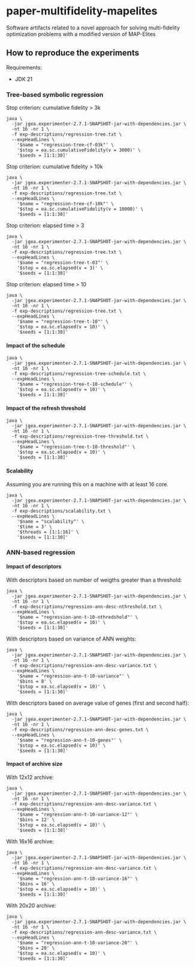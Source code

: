 # paper-multifidelity-mapelites
Software artifacts related to a novel approach for solving multi-fidelity optimization problems with a modified version of MAP-Elites

## How to reproduce the experiments

Requirements:
- JDK 21

### Tree-based symbolic regression

Stop criterion: cumulative fidelity > 3k 
```shell
java \
  -jar jgea.experimenter-2.7.1-SNAPSHOT-jar-with-dependencies.jar \
  -nt 16 -nr 1 \
  -f exp-descriptions/regression-tree.txt \
  --expHeadLines \
    '$name = "regression-tree-cf-03k"' \
    '$stop = ea.sc.cumulativeFidelity(v = 3000)' \
    '$seeds = [1:1:30]'
```

Stop criterion: cumulative fidelity > 10k 
```shell
java \
  -jar jgea.experimenter-2.7.1-SNAPSHOT-jar-with-dependencies.jar \
  -nt 16 -nr 1 \
  -f exp-descriptions/regression-tree.txt \
  --expHeadLines \
    '$name = "regression-tree-cf-10k"' \
    '$stop = ea.sc.cumulativeFidelity(v = 10000)' \
    '$seeds = [1:1:30]'
```

Stop criterion: elapsed time > 3 
```shell
java \
  -jar jgea.experimenter-2.7.1-SNAPSHOT-jar-with-dependencies.jar \
  -nt 16 -nr 1 \
  -f exp-descriptions/regression-tree.txt \
  --expHeadLines \
    '$name = "regression-tree-t-03"' \
    '$stop = ea.sc.elapsed(v = 3)' \
    '$seeds = [1:1:30]'
```

Stop criterion: elapsed time > 10
```shell
java \
  -jar jgea.experimenter-2.7.1-SNAPSHOT-jar-with-dependencies.jar \
  -nt 16 -nr 1 \
  -f exp-descriptions/regression-tree.txt \
  --expHeadLines \
    '$name = "regression-tree-t-10"' \
    '$stop = ea.sc.elapsed(v = 10)' \
    '$seeds = [1:1:30]'
```

#### Impact of the schedule
```shell
java \
  -jar jgea.experimenter-2.7.1-SNAPSHOT-jar-with-dependencies.jar \
  -nt 16 -nr 1 \
  -f exp-descriptions/regression-tree-schedule.txt \
  --expHeadLines \
    '$name = "regression-tree-t-10-schedule"' \
    '$stop = ea.sc.elapsed(v = 10)' \
    '$seeds = [1:1:30]'
```

#### Impact of the refresh threshold
```shell
java \
  -jar jgea.experimenter-2.7.1-SNAPSHOT-jar-with-dependencies.jar \
  -nt 16 -nr 1 \
  -f exp-descriptions/regression-tree-threshold.txt \
  --expHeadLines \
    '$name = "regression-tree-t-10-threshold"' \
    '$stop = ea.sc.elapsed(v = 10)' \
    '$seeds = [1:1:30]'
```

#### Scalability

Assuming you are running this on a machine with at least 16 core.
```shell
java \
  -jar jgea.experimenter-2.7.1-SNAPSHOT-jar-with-dependencies.jar \
  -nt 16 -nr 1 \
  -f exp-descriptions/scalability.txt \
  --expHeadLines \
    '$name = "scalability"' \
    '$time = 3' \
    '$threads = [1:1:16]' \
    '$seeds = [1:1:30]'
```

### ANN-based regression

#### Impact of descriptors

With descriptors based on number of weigths greater than a threshold:
```shell
java \
  -jar jgea.experimenter-2.7.1-SNAPSHOT-jar-with-dependencies.jar \
  -nt 16 -nr 1 \
  -f exp-descriptions/regression-ann-desc-nthreshold.txt \
  --expHeadLines \
    '$name = "regression-ann-t-10-nthredshold"' \
    '$stop = ea.sc.elapsed(v = 10)' \
    '$seeds = [1:1:30]'
```

With descriptors based on variance of ANN weights:
```shell
java \
  -jar jgea.experimenter-2.7.1-SNAPSHOT-jar-with-dependencies.jar \
  -nt 16 -nr 1 \
  -f exp-descriptions/regression-ann-desc-variance.txt \
  --expHeadLines \
    '$name = "regression-ann-t-10-variance"' \
    '$bins = 8' \
    '$stop = ea.sc.elapsed(v = 10)' \
    '$seeds = [1:1:30]'
```

With descriptors based on average value of genes (first and second half):
```shell
java \
  -jar jgea.experimenter-2.7.1-SNAPSHOT-jar-with-dependencies.jar \
  -nt 16 -nr 1 \
  -f exp-descriptions/regression-ann-desc-genes.txt \
  --expHeadLines \
    '$name = "regression-ann-t-10-genes"' \
    '$stop = ea.sc.elapsed(v = 10)' \
    '$seeds = [1:1:30]'
```

#### Impact of archive size

With 12x12 archive:
```shell
java \
  -jar jgea.experimenter-2.7.1-SNAPSHOT-jar-with-dependencies.jar \
  -nt 16 -nr 1 \
  -f exp-descriptions/regression-ann-desc-variance.txt \
  --expHeadLines \
    '$name = "regression-ann-t-10-variance-12"' \
    '$bins = 12' \
    '$stop = ea.sc.elapsed(v = 10)' \
    '$seeds = [1:1:30]'
```

With 16x16 archive:
```shell
java \
  -jar jgea.experimenter-2.7.1-SNAPSHOT-jar-with-dependencies.jar \
  -nt 16 -nr 1 \
  -f exp-descriptions/regression-ann-desc-variance.txt \
  --expHeadLines \
    '$name = "regression-ann-t-10-variance-16"' \
    '$bins = 16' \
    '$stop = ea.sc.elapsed(v = 10)' \
    '$seeds = [1:1:30]'
```

With 20x20 archive:
```shell
java \
  -jar jgea.experimenter-2.7.1-SNAPSHOT-jar-with-dependencies.jar \
  -nt 16 -nr 1 \
  -f exp-descriptions/regression-ann-desc-variance.txt \
  --expHeadLines \
    '$name = "regression-ann-t-10-variance-20"' \
    '$bins = 20' \
    '$stop = ea.sc.elapsed(v = 10)' \
    '$seeds = [1:1:30]'
```


